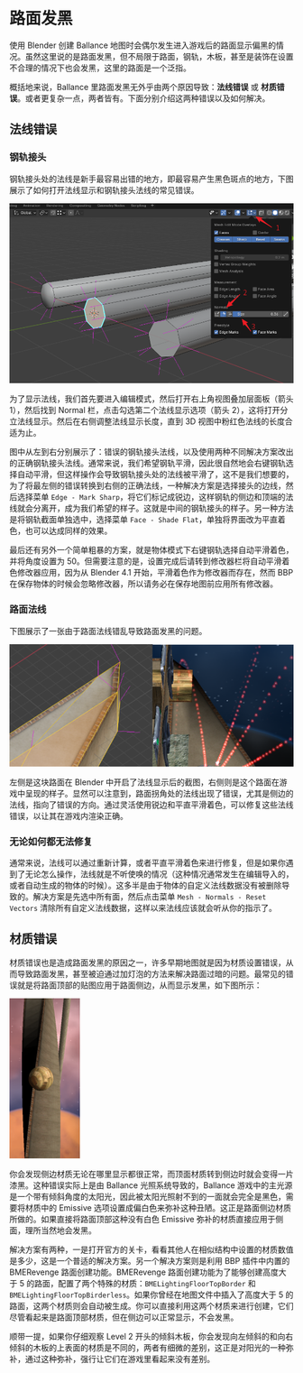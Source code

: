 # 路面发黑

使用 Blender 创建 Ballance 地图时会偶尔发生进入游戏后的路面显示偏黑的情况。虽然这里说的是路面发黑，但不局限于路面，钢轨，木板，甚至是装饰在设置不合理的情况下也会发黑，这里的路面是一个泛指。

概括地来说，Ballance 里路面发黑无外乎由两个原因导致：**法线错误** 或 **材质错误**。或者更复杂一点，两者皆有。下面分别介绍这两种错误以及如何解决。

## 法线错误

### 钢轨接头

钢轨接头处的法线是新手最容易出错的地方，即最容易产生黑色斑点的地方，下图展示了如何打开法线显示和钢轨接头法线的常见错误。

![rail_cap_normal](../../../imgs/rail_cap_normal.png)

为了显示法线，我们首先要进入编辑模式，然后打开右上角视图叠加层面板（箭头 1），然后找到 Normal 栏，点击勾选第二个法线显示选项（箭头 2），这将打开分立法线显示。然后在右侧调整法线显示长度，直到 3D 视图中粉红色法线的长度合适为止。

图中从左到右分别展示了：错误的钢轨接头法线，以及使用两种不同解决方案改出的正确钢轨接头法线。通常来说，我们希望钢轨平滑，因此很自然地会右键钢轨选择自动平滑，但这样操作会导致钢轨接头处的法线被平滑了，这不是我们想要的，为了将最左侧的错误转换到右侧的正确法线，一种解决方案是选择接头的边线，然后选择菜单 `Edge - Mark Sharp`，将它们标记成锐边，这样钢轨的侧边和顶端的法线就会分离开，成为我们希望的样子。这就是中间的钢轨接头的样子。另一种方法是将钢轨截面单独选中，选择菜单 `Face - Shade Flat`，单独将界面改为平直着色，也可以达成同样的效果。

最后还有另外一个简单粗暴的方案，就是物体模式下右键钢轨选择自动平滑着色，并将角度设置为 50。但需要注意的是，设置完成后请转到修改器栏将自动平滑着色修改器应用，因为从 Blender 4.1 开始，平滑着色作为修改器而存在，然而 BBP 在保存物体的时候会忽略修改器，所以请务必在保存地图前应用所有修改器。

### 路面法线

下图展示了一张由于路面法线错乱导致路面发黑的问题。

![black_floor](../../../imgs/black_floor.png)

左侧是这块路面在 Blender 中开启了法线显示后的截图，右侧则是这个路面在游戏中呈现的样子。显然可以注意到，路面拐角处的法线出现了错误，尤其是侧边的法线，指向了错误的方向。通过灵活使用锐边和平直平滑着色，可以修复这些法线错误，以让其在游戏内渲染正确。

### 无论如何都无法修复

通常来说，法线可以通过重新计算，或者平直平滑着色来进行修复，但是如果你遇到了无论怎么操作，法线就是不听使唤的情况（这种情况通常发生在编辑导入的，或者自动生成的物体的时候）。这多半是由于物体的自定义法线数据没有被删除导致的。解决方案是先选中所有面，然后点击菜单 `Mesh - Normals - Reset Vectors` 清除所有自定义法线数据，这样以来法线应该就会听从你的指示了。

## 材质错误

材质错误也是造成路面发黑的原因之一，许多早期地图就是因为材质设置错误，从而导致路面发黑，甚至被迫通过加灯泡的方法来解决路面过暗的问题。最常见的错误就是将路面顶部的贴图应用于路面侧边，从而显示发黑，如下图所示：

![black_side](../../../imgs/black_side.png)

你会发现侧边材质无论在哪里显示都很正常，而顶面材质转到侧边时就会变得一片漆黑。这种错误实际上是由 Ballance 光照系统导致的，Ballance 游戏中的主光源是一个带有倾斜角度的太阳光，因此被太阳光照射不到的一面就会完全是黑色，需要将材质中的 Emissive 选项设置成偏白色来弥补这种丑陋。这正是路面侧边材质所做的。如果直接将路面顶部这种没有白色 Emissive 弥补的材质直接应用于侧面，理所当然地会发黑。

解决方案有两种，一是打开官方的关卡，看看其他人在相似结构中设置的材质数值是多少，这是一个普适的解决方案。另一个解决方案则是利用 BBP 插件中内置的 BMERevenge 路面创建功能。BMERevenge 路面创建功能为了能够创建高度大于 5 的路面，配置了两个特殊的材质：`BMELightingFloorTopBorder` 和 `BMELightingFloorTopBirderless`。如果你曾经在地图文件中插入了高度大于 5 的路面，这两个材质则会自动被生成。你可以直接利用这两个材质来进行创建，它们尽管看起来是路面顶部材质，但在侧边可以正常显示，不会发黑。

顺带一提，如果你仔细观察 Level 2 开头的倾斜木板，你会发现向左倾斜的和向右倾斜的木板的上表面的材质是不同的，两者有细微的差别，这正是对阳光的一种弥补，通过这种弥补，强行让它们在游戏里看起来没有差别。
